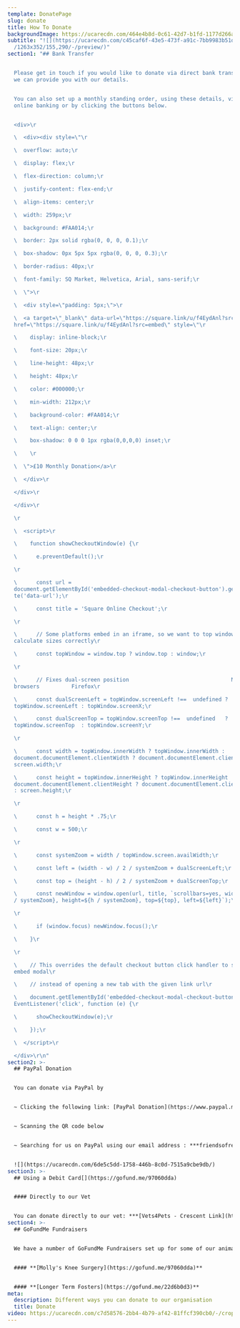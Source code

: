 ```yaml
---
template: DonatePage
slug: donate
title: How To Donate
backgroundImage: https://ucarecdn.com/464e4b8d-0c61-42d7-b1fd-1177d266a7e5/-/crop/442x212/621,124/-/preview/
subtitle: "![](https://ucarecdn.com/c45caf6f-43e5-473f-a91c-7bb9983b51d8/-/crop\
  /1263x352/155,290/-/preview/)"
section1: "## Bank Transfer


  Please get in touch if you would like to donate via direct bank transfer and
  we can provide you with our details.


  You can also set up a monthly standing order, using these details, via your
  online banking or by clicking the buttons below.


  <div>\r

  \  <div><div style=\"\r

  \  overflow: auto;\r

  \  display: flex;\r

  \  flex-direction: column;\r

  \  justify-content: flex-end;\r

  \  align-items: center;\r

  \  width: 259px;\r

  \  background: #FAA014;\r

  \  border: 2px solid rgba(0, 0, 0, 0.1);\r

  \  box-shadow: 0px 5px 5px rgba(0, 0, 0, 0.3);\r

  \  border-radius: 40px;\r

  \  font-family: SQ Market, Helvetica, Arial, sans-serif;\r

  \  \">\r

  \  <div style=\"padding: 5px;\">\r

  \  <a target=\"_blank\" data-url=\"https://square.link/u/f4EydAnl?src=embd\"
  href=\"https://square.link/u/f4EydAnl?src=embed\" style=\"\r

  \    display: inline-block;\r

  \    font-size: 20px;\r

  \    line-height: 48px;\r

  \    height: 48px;\r

  \    color: #000000;\r

  \    min-width: 212px;\r

  \    background-color: #FAA014;\r

  \    text-align: center;\r

  \    box-shadow: 0 0 0 1px rgba(0,0,0,0) inset;\r

  \    \r

  \  \">£10 Monthly Donation</a>\r

  \  </div>\r

  </div>\r

  </div>\r

  \r

  \  <script>\r

  \    function showCheckoutWindow(e) {\r

  \      e.preventDefault();\r

  \r

  \      const url =
  document.getElementById('embedded-checkout-modal-checkout-button').getAttribu\
  te('data-url');\r

  \      const title = 'Square Online Checkout';\r

  \r

  \      // Some platforms embed in an iframe, so we want to top window to
  calculate sizes correctly\r

  \      const topWindow = window.top ? window.top : window;\r

  \r

  \      // Fixes dual-screen position                                Most
  browsers          Firefox\r

  \      const dualScreenLeft = topWindow.screenLeft !==  undefined ?
  topWindow.screenLeft : topWindow.screenX;\r

  \      const dualScreenTop = topWindow.screenTop !==  undefined   ?
  topWindow.screenTop  : topWindow.screenY;\r

  \r

  \      const width = topWindow.innerWidth ? topWindow.innerWidth :
  document.documentElement.clientWidth ? document.documentElement.clientWidth :
  screen.width;\r

  \      const height = topWindow.innerHeight ? topWindow.innerHeight :
  document.documentElement.clientHeight ? document.documentElement.clientHeight
  : screen.height;\r

  \r

  \      const h = height * .75;\r

  \      const w = 500;\r

  \r

  \      const systemZoom = width / topWindow.screen.availWidth;\r

  \      const left = (width - w) / 2 / systemZoom + dualScreenLeft;\r

  \      const top = (height - h) / 2 / systemZoom + dualScreenTop;\r

  \      const newWindow = window.open(url, title, `scrollbars=yes, width=${w
  / systemZoom}, height=${h / systemZoom}, top=${top}, left=${left}`);\r

  \r

  \      if (window.focus) newWindow.focus();\r

  \    }\r

  \r

  \    // This overrides the default checkout button click handler to show the
  embed modal\r

  \    // instead of opening a new tab with the given link url\r

  \    document.getElementById('embedded-checkout-modal-checkout-button').add\
  EventListener('click', function (e) {\r

  \      showCheckoutWindow(e);\r

  \    });\r

  \  </script>\r

  </div>\r\n"
section2: >-
  ## PayPal Donation


  You can donate via PayPal by 


  ~ Clicking the following link: [PayPal Donation](https://www.paypal.me/friendsofrescue) 


  ~ Scanning the QR code below


  ~ Searching for us on PayPal using our email address : ***friendsofrescueni@gmail.com***


  ![](https://ucarecdn.com/6de5c5dd-1758-446b-8c0d-7515a9cbe9db/)
section3: >-
  ## Using a Debit Card[](https://gofund.me/97060dda)


  #### Directly to our Vet


  You can donate directly to our vet: ***[Vets4Pets - Crescent Link](https://www.facebook.com/Vets4PetsCrescentLink)***, in person or via phone **028 7131 4420**
section4: >-
  ## GoFundMe Fundraisers


  We have a number of GoFundMe Fundraisers set up for some of our animals. Our active fundraisers can be found below:


  #### **[Molly's Knee Surgery](https://gofund.me/97060dda)**


  #### **[Longer Term Fosters](https://gofund.me/22d6b0d3)**
meta:
  description: Different ways you can donate to our organisation
  title: Donate
video: https://ucarecdn.com/c7d58576-2bb4-4b79-af42-81ffcf390cb0/-/crop/528x357/0,170/-/preview/
---
```

